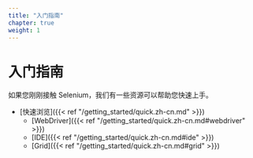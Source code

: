 ```yaml
---
title: "入门指南"
chapter: true
weight: 1
---
```


# 入门指南

如果您刚刚接触 Selenium，我们有一些资源可以帮助您快速上手。

* [快速浏览]({{< ref "/getting_started/quick.zh-cn.md" >}})
  * [WebDriver]({{< ref "/getting_started/quick.zh-cn.md#webdriver" >}})
  * [IDE]({{< ref "/getting_started/quick.zh-cn.md#ide" >}})
  * [Grid]({{< ref "/getting_started/quick.zh-cn.md#grid" >}})

